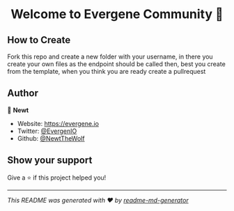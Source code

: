 <h1 align="center">Welcome to Evergene Community 👋</h1>

## How to Create

Fork this repo and create a new folder with your username, in there you create your own files as the endpoint should be called then, best you create from the template, when you think you are ready create a pullrequest

## Author

👤 **Newt**

* Website: https://evergene.io
* Twitter: [@EvergenIO](https://twitter.com/EvergenIO)
* Github: [@NewtTheWolf](https://github.com/NewtTheWolf)

## Show your support

Give a ⭐️ if this project helped you!

***
_This README was generated with ❤️ by [readme-md-generator](https://github.com/kefranabg/readme-md-generator)_

